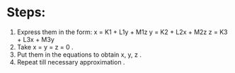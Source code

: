 # Steps:
1. Express them in the form: 
x = K1 + L1y + M1z
y = K2 + L2x + M2z
z = K3 + L3x + M3y
2. Take x = y = z = 0 .
3. Put them in the equations to obtain x, y, z .
4. Repeat till necessary approximation .